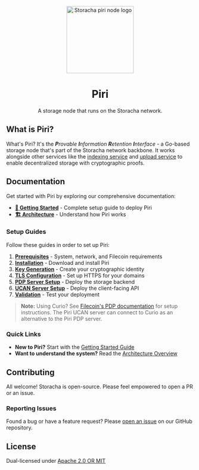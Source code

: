 <div align="center">
  <img src="https://w3s.link/ipfs/bafybeidgd53ksarusewxkmf54ojnrmhneamtcvpqa7n7mi73k6hc7qlwym/centipede.png" alt="Storacha piri node logo" width="180" />
  <h1>Piri</h1>
  <p>A storage node that runs on the Storacha network.</p>
</div>

## What is Piri?

What's Piri? It's the _**P**rovable **I**nformation **R**etention **I**nterface_ - a Go-based storage node that's part of the Storacha network backbone. It works alongside other services like the [indexing service](https://github.com/storacha/indexing-service) and [upload service](https://github.com/storacha/upload-service) to enable decentralized storage with cryptographic proofs.

## Documentation

Get started with Piri by exploring our comprehensive documentation:

- **[🚀 Getting Started](./docs/getting-started.md)** - Complete setup guide to deploy Piri
- **[🏗️ Architecture](./docs/architecture.md)** - Understand how Piri works

### Setup Guides

Follow these guides in order to set up Piri:

1. **[Prerequisites](./docs/setup/prerequisites.md)** - System, network, and Filecoin requirements
2. **[Installation](./docs/setup/installation.md)** - Download and install Piri
3. **[Key Generation](./docs/setup/key-generation.md)** - Create your cryptographic identity
4. **[TLS Configuration](./docs/setup/tls-termination.md)** - Set up HTTPS for your domains
5. **[PDP Server Setup](./docs/guides/pdp-server.md)** - Deploy the storage backend
6. **[UCAN Server Setup](./docs/guides/ucan-server.md)** - Deploy the client-facing API
7. **[Validation](./docs/setup/validation.md)** - Test your deployment

> **Note:** Using Curio? See [Filecoin's PDP documentation](https://docs.filecoin.io/storage-providers/pdp/enable-pdp) for setup instructions. The Piri UCAN server can connect to Curio as an alternative to the Piri PDP server.

### Quick Links

- **New to Piri?** Start with the [Getting Started Guide](./docs/getting-started.md)
- **Want to understand the system?** Read the [Architecture Overview](./docs/architecture.md)

## Contributing

All welcome! Storacha is open-source. Please feel empowered to open a PR or an issue.

### Reporting Issues

Found a bug or have a feature request? Please [open an issue](https://github.com/storacha/piri/issues) on our GitHub repository.

## License

Dual-licensed under [Apache 2.0 OR MIT](LICENSE.md)